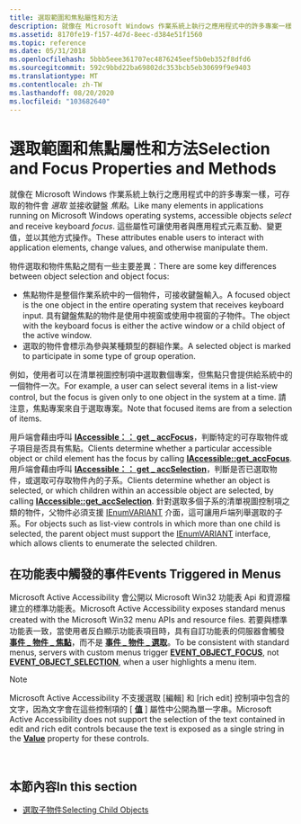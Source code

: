 ```yaml
---
title: 選取範圍和焦點屬性和方法
description: 就像在 Microsoft Windows 作業系統上執行之應用程式中的許多專案一樣，可存取的物件會選取並接收鍵盤焦點。 這些屬性可讓使用者與應用程式元素互動、變更值，並以其他方式操作。
ms.assetid: 8170fe19-f157-4d7d-8eec-d384e51f1560
ms.topic: reference
ms.date: 05/31/2018
ms.openlocfilehash: 5bbb5eee361707ec4876245eef5b0eb352f8dfd6
ms.sourcegitcommit: 592c9bbd22ba69802dc353bcb5eb30699f9e9403
ms.translationtype: MT
ms.contentlocale: zh-TW
ms.lasthandoff: 08/20/2020
ms.locfileid: "103682640"
---
```

# <a name="selection-and-focus-properties-and-methods"></a><span data-ttu-id="5c3cf-104">選取範圍和焦點屬性和方法</span><span class="sxs-lookup"><span data-stu-id="5c3cf-104">Selection and Focus Properties and Methods</span></span>

<span data-ttu-id="5c3cf-105">就像在 Microsoft Windows 作業系統上執行之應用程式中的許多專案一樣，可存取的物件會 *選取* 並接收鍵盤 *焦點*。</span><span class="sxs-lookup"><span data-stu-id="5c3cf-105">Like many elements in applications running on Microsoft Windows operating systems, accessible objects *select* and receive keyboard *focus*.</span></span> <span data-ttu-id="5c3cf-106">這些屬性可讓使用者與應用程式元素互動、變更值，並以其他方式操作。</span><span class="sxs-lookup"><span data-stu-id="5c3cf-106">These attributes enable users to interact with application elements, change values, and otherwise manipulate them.</span></span>

<span data-ttu-id="5c3cf-107">物件選取和物件焦點之間有一些主要差異：</span><span class="sxs-lookup"><span data-stu-id="5c3cf-107">There are some key differences between object selection and object focus:</span></span>

-   <span data-ttu-id="5c3cf-108">焦點物件是整個作業系統中的一個物件，可接收鍵盤輸入。</span><span class="sxs-lookup"><span data-stu-id="5c3cf-108">A focused object is the one object in the entire operating system that receives keyboard input.</span></span> <span data-ttu-id="5c3cf-109">具有鍵盤焦點的物件是使用中視窗或使用中視窗的子物件。</span><span class="sxs-lookup"><span data-stu-id="5c3cf-109">The object with the keyboard focus is either the active window or a child object of the active window.</span></span>
-   <span data-ttu-id="5c3cf-110">選取的物件會標示為參與某種類型的群組作業。</span><span class="sxs-lookup"><span data-stu-id="5c3cf-110">A selected object is marked to participate in some type of group operation.</span></span>

<span data-ttu-id="5c3cf-111">例如，使用者可以在清單視圖控制項中選取數個專案，但焦點只會提供給系統中的一個物件一次。</span><span class="sxs-lookup"><span data-stu-id="5c3cf-111">For example, a user can select several items in a list-view control, but the focus is given only to one object in the system at a time.</span></span> <span data-ttu-id="5c3cf-112">請注意，焦點專案來自于選取專案。</span><span class="sxs-lookup"><span data-stu-id="5c3cf-112">Note that focused items are from a selection of items.</span></span>

<span data-ttu-id="5c3cf-113">用戶端會藉由呼叫 [**IAccessible：： get \_ accFocus**](/windows/desktop/api/Oleacc/nf-oleacc-iaccessible-get_accfocus)，判斷特定的可存取物件或子項目是否具有焦點。</span><span class="sxs-lookup"><span data-stu-id="5c3cf-113">Clients determine whether a particular accessible object or child element has the focus by calling [**IAccessible::get\_accFocus**](/windows/desktop/api/Oleacc/nf-oleacc-iaccessible-get_accfocus).</span></span> <span data-ttu-id="5c3cf-114">用戶端會藉由呼叫 [**IAccessible：： get \_ accSelection**](/windows/desktop/api/Oleacc/nf-oleacc-iaccessible-get_accselection)，判斷是否已選取物件，或選取可存取物件內的子系。</span><span class="sxs-lookup"><span data-stu-id="5c3cf-114">Clients determine whether an object is selected, or which children within an accessible object are selected, by calling [**IAccessible::get\_accSelection**](/windows/desktop/api/Oleacc/nf-oleacc-iaccessible-get_accselection).</span></span> <span data-ttu-id="5c3cf-115">針對選取多個子系的清單視圖控制項之類的物件，父物件必須支援 [IEnumVARIANT](/windows/win32/api/oaidl/nn-oaidl-ienumvariant) 介面，這可讓用戶端列舉選取的子系。</span><span class="sxs-lookup"><span data-stu-id="5c3cf-115">For objects such as list-view controls in which more than one child is selected, the parent object must support the [IEnumVARIANT](/windows/win32/api/oaidl/nn-oaidl-ienumvariant) interface, which allows clients to enumerate the selected children.</span></span>

## <a name="events-triggered-in-menus"></a><span data-ttu-id="5c3cf-116">在功能表中觸發的事件</span><span class="sxs-lookup"><span data-stu-id="5c3cf-116">Events Triggered in Menus</span></span>

<span data-ttu-id="5c3cf-117">Microsoft Active Accessibility 會公開以 Microsoft Win32 功能表 Api 和資源檔建立的標準功能表。</span><span class="sxs-lookup"><span data-stu-id="5c3cf-117">Microsoft Active Accessibility exposes standard menus created with the Microsoft Win32 menu APIs and resource files.</span></span> <span data-ttu-id="5c3cf-118">若要與標準功能表一致，當使用者反白顯示功能表項目時，具有自訂功能表的伺服器會觸發 [**事件 \_ 物件 \_ 焦點**](event-constants.md)，而不是 [**事件 \_ 物件 \_ 選取**](event-constants.md)。</span><span class="sxs-lookup"><span data-stu-id="5c3cf-118">To be consistent with standard menus, servers with custom menus trigger [**EVENT\_OBJECT\_FOCUS**](event-constants.md), not [**EVENT\_OBJECT\_SELECTION**](event-constants.md), when a user highlights a menu item.</span></span>

> [!Note]  
> <span data-ttu-id="5c3cf-119">Microsoft Active Accessibility 不支援選取 [編輯] 和 [rich edit] 控制項中包含的文字，因為文字會在這些控制項的 [ [**值**](value-property.md) ] 屬性中公開為單一字串。</span><span class="sxs-lookup"><span data-stu-id="5c3cf-119">Microsoft Active Accessibility does not support the selection of the text contained in edit and rich edit controls because the text is exposed as a single string in the [**Value**](value-property.md) property for these controls.</span></span>

 

## <a name="in-this-section"></a><span data-ttu-id="5c3cf-120">本節內容</span><span class="sxs-lookup"><span data-stu-id="5c3cf-120">In this section</span></span>

-   [<span data-ttu-id="5c3cf-121">選取子物件</span><span class="sxs-lookup"><span data-stu-id="5c3cf-121">Selecting Child Objects</span></span>](selecting-child-objects.md)

 

 